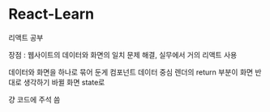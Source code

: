 # React-Learn

리액트 공부

장점 : 웹사이트의 데이터와 화면의 일치 문제 해결, 실무에서 거의 리액트 사용

데이터와 화면을 하나로 묶어 둔게 컴포넌트
데이터 중심
렌더의 return 부분이 화면
반대로 생각하기
바뀔 화면 state로

걍 코드에 주석 씀
